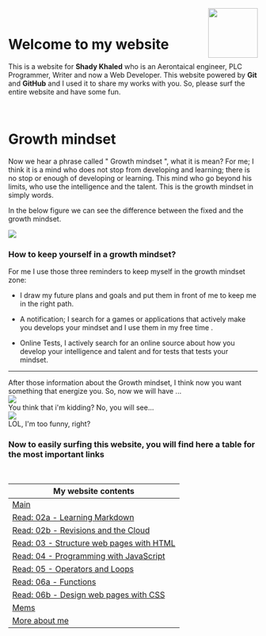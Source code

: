 <img src="https://lh4.googleusercontent.com/tXJHTOYpEDpAbfAk71ccmTz9T4ZNjmcL1faE1Hj7Pxgapih0zbMwt-pIU4vUcC706Ix8bwRG0Q=w1280" align="right" style="height: 100px"/>
<br>

# Welcome to my website
This is a website for **Shady Khaled** who is an Aerontaical engineer, PLC Programmer, Writer and now a Web Developer. This website powered by **Git** and **GitHub** and I used it to share my works with you. So, please surf the entire website and have some fun.

<br>



# Growth mindset

Now we hear a phrase called " Growth mindset ", what it is mean? For me; I think it is a mind who does not stop from developing and learning; there is no stop or enough of developing or learning. This mind who go beyond his limits, who use the intelligence and the talent. This is the growth mindset in simply words. <br>

In the below figure we can see the difference between the fixed and the growth mindset. <br>

![](https://3kllhk1ibq34qk6sp3bhtox1-wpengine.netdna-ssl.com/wp-content/uploads/NewGrowthMindset2.png) <br>

### How to keep yourself in a growth mindset?

For me I use those three reminders to keep myself in the growth mindset zone:
* I draw my future plans and goals and put them in front of me to keep me in the right path.
- A notification; I search for a games or applications that actively make you develops your mindset and I  use them in my free time .
+ Online Tests, I actively search for an online source about how you develop your intelligence and talent and for tests that tests your mindset.

***
After those information about the Growth mindset, I think now you want something that energize you. So, now we will have ...<br>
![](https://media4.giphy.com/media/xT0BKiK5sOCVdBUhiM/giphy.gif)
<br>
You think that i'm kidding? No, you will see...<br>
![](https://quizizz.zendesk.com/hc/article_attachments/115002714505/giphy.gif)
<br>
LOL, I'm too funny, right?<br>

### **Now** to easily surfing this website, you will find here a table for the most important links

<br>

My website contents|
------------ | 
[Main](https://shadykh.github.io/reading-notes/) | 
[Read: 02a - Learning Markdown](./Read-02a) |
[Read: 02b - Revisions and the Cloud](./Read-02b) |
[Read: 03 - Structure web pages with HTML](Read-03) |
[Read: 04 - Programming with JavaScript](Read-04) |
[Read: 05 - Operators and Loops](Read-05) |
[Read: 06a - Functions](Read-06a) |
[Read: 06b - Design web pages with CSS](Read-06b) |
[Mems](./mems) |
[More about me](./aboutme) | 

<br>
